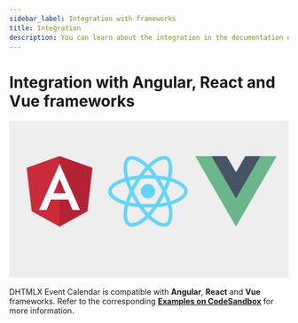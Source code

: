 ```yaml
---
sidebar_label: Integration with frameworks
title: Integration
description: You can learn about the integration in the documentation of the DHTMLX JavaScript Event Calendar library. Browse developer guides and API reference, try out code examples and live demos, and download a free 30-day evaluation version of DHTMLX Event Calendar.
---
```


# Integration with Angular, React and Vue frameworks

![Angular React Vue](../assets/arv.jpg)

DHTMLX Event Calendar is compatible with **Angular**, **React** and **Vue** frameworks. Refer to the corresponding [**Examples on CodeSandbox**](https://codesandbox.io/u/DHTMLX) for more information.
